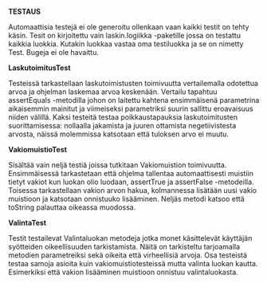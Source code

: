 
**TESTAUS**

Automaattisia testejä ei ole generoitu ollenkaan vaan kaikki testit on tehty käsin. Tesit on kirjoitettu vain laskin.logiikka -paketille jossa on testattu kaikkia luokkia. Kutakin luokkaa vastaa oma testiluokka ja se on nimetty <LUOKANNIMI>Test. Bugeja ei ole havaittu.

**LaskutoimitusTest**

Testeissä tarkastellaan laskutoimistusten toimivuutta vertailemalla odotettua arvoa ja ohjelman laskemaa arvoa keskenään. Vertailu tapahtuu assertEquals -metodilla johon on laitettu kahtena ensimmäisenä parametrina aikaisemmin mainitut ja viimeiseksi parametriksi suurin sallittu eroavaisuus niiden välillä. Kaksi testeitä testaa poikkaustapauksia laskutoimitusten suorittamisessa: nollaalla jakamista ja juuren ottamista negetiivistesta arvosta, näissä molemmissa katsotaan että tuloksen arvo ei muutu.

**VakiomuistioTest**

Sisältää vain neljä testiä joissa tutkitaan Vakiomuistion toimivuutta. Ensimmäisessä tarkastetaan että ohjelma tallentaa automaattisesti muistiin tietyt vakiot kun luokan olio luodaan, assertTrue ja assertFalse -metodeilla. Toisessa tarkastellaan vakion arvon hakua, kolmannessa lisätään uusi vakio muistioon ja katsotaan onnistuuko lisääminen. Neljäs metodi katsoo että toString palauttaa oikeassa muodossa.

**ValintaTest**

Testit testailevat Valintaluokan metodeja jotka monet käsittelevät käyttäjän syötteiden oikeellisuuden tarkistamista. Näitä on tarkisteltu tarjoamalla metodien parametreiksi sekä oikeita että virheellisiä arvoja. Osa testeistä testaa samoja asioita kuin vakiomuistiotesteissä mutta valinta luokan kautta. Esimerkiksi että vakion lisääminen muistioon onnistuu valintaluokasta. 

